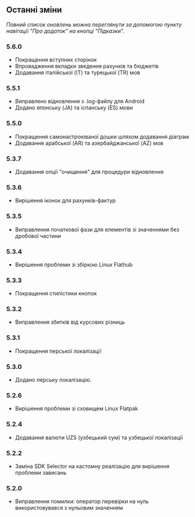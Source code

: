 ## Останні зміни

_Повний список оновлень можна переглянути за допомогою пункту навігації "Про додаток" на кнопці "Підказки"._

### 5.6.0
- Покращення вступних сторінок
- Впровадження вкладки зведення рахунків та бюджетів
- Додавання італійської (IT) та турецької (TR) мов

### 5.5.1
- Виправлено відновлення з .log-файлу для Android
- Додано японську (JA) та іспанську (ES) мови 

### 5.5.0
- Покращення самонастроюваної дошки шляхом додавання діаграм
- Додавання арабської (AR) та азербайджанської (AZ) мов

### 5.3.7
- Додавання опції "очищення" для процедури відновлення  

### 5.3.6
- Вирішення іконок для рахунків-фактур

### 5.3.5
- Виправлення початкової фази для елементів зі значеннями без дробової частини

### 5.3.4
- Вирішення проблеми зі збіркою Linux Flathub

### 5.3.3
- Покращення стилістики кнопок

### 5.3.2
- Виправлення збитків від курсових різниць

### 5.3.1
- Покращення перської локалізації

### 5.3.0
- Додано перську локалізацію. 

### 5.2.6
- Вирішення проблеми зі сховищем Linux Flatpak

### 5.2.4
- Додавання валюти UZS (узбецький сум) та узбецької локалізації

### 5.2.2
- Заміна SDK Selector на кастомну реалізацію для вирішення проблеми зависань

### 5.2.0
- Виправлення помилки: оператор перевірки на нуль використовувався з нульовим значенням
